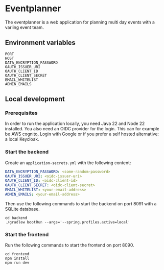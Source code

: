 # Eventplanner

The eventplanner is a web application for planning multi day events with a variing event team.

## Environment variables

```
PORT
HOST
DATA_ENCRYPTION_PASSWORD
OAUTH_ISSUER_URI
OAUTH_CLIENT_ID
OAUTH_CLIENT_SECRET
EMAIL_WHITELIST
ADMIN_EMAILS
```

## Local development

### Prerequisites 

In order to run the application locally, you need Java 22 and Node 22 installed. You also need an OIDC provider for the login. This can for example be AWS cognito, Login with Google or if you prefer a self hosted alternative: a local Keycloak.

### Start the backend

Create an `application-secrets.yml` with the following content:

```yaml
DATA_ENCRYPTION_PASSWORD: <some-random-password>
OAUTH_ISSUER_URI: <oidc-issuer-uri>
OAUTH_CLIENT_ID: <oidc-client-id>
OAUTH_CLIENT_SECRET: <oidc-client-secret>
EMAIL_WHITELIST: <your-email-address>
ADMIN_EMAILS: <your-email-address>
```

Then use the following commands to start the backend on port 8091 with a SQLite database.
```
cd backend
./gradlew bootRun --args='--spring.profiles.active=local'
```

### Start the frontend

Run the following commands to start the frontend on port 8090.
```
cd frontend
npm install
npm run dev
```

